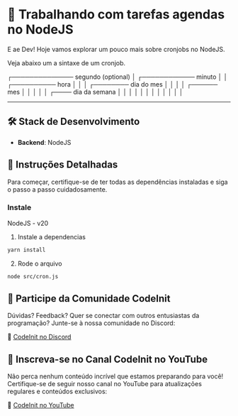 # 🚀 **Trabalhando com tarefas agendas no NodeJS**

E ae Dev! Hoje vamos explorar um pouco mais sobre cronjobs no NodeJS.

Veja abaixo um a sintaxe de um cronjob.

┌────────────── segundo (optional)
│ ┌──────────── minuto
│ │ ┌────────── hora
│ │ │ ┌──────── dia do mes
│ │ │ │ ┌────── mes
│ │ │ │ │ ┌──── dia da semana
│ │ │ │ │ │
│ │ │ │ │ │
* * * * * *

## 🛠 **Stack de Desenvolvimento**

- **Backend**: NodeJS

## 📖 **Instruções Detalhadas**

Para começar, certifique-se de ter todas as dependências instaladas e siga o passo a passo cuidadosamente.

### Instale

NodeJS - v20

1. Instale a dependencias
```sh
yarn install
```

2. Rode o arquivo
```sh
node src/cron.js
```

## 🤝 **Participe da Comunidade CodeInit**

Dúvidas? Feedback? Quer se conectar com outros entusiastas da programação? Junte-se à nossa comunidade no Discord:

🔗 [CodeInit no Discord](https://discord.gg/Qqs6J9zu)

## 🎥 **Inscreva-se no Canal CodeInit no YouTube**

Não perca nenhum conteúdo incrível que estamos preparando para você! Certifique-se de seguir nosso canal no YouTube para atualizações regulares e conteúdos exclusivos:

🔗 [CodeInit no YouTube](https://www.youtube.com/@CodeInitDev)